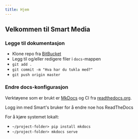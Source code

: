 ```yaml
---
title: Hjem
---
```


## Velkommen til Smart Media

### Legge til dokumentasjon

* Klone repo fra [BitBucket](https://bitbucket.org/smartmediaas/readthedocs/)
* Legg til og/eller redigere filer i  `docs`-mappen
* `git add .`
* `git commit -m "Hva har du tukla med?"`
* `git push origin master`

### Endre docs-konfigurasjon

Verktøyene som er brukt er [MkDocs](https://www.mkdocs.org/) og CI fra [readthedocs.org](https://readthedocs.org).

Logg inn med Smart's bruker for å endre noe hos ReadTheDocs

For å kjøre systemet lokalt:

* `~/project-folder> pip install mkdocs`
* `~/project-folder> mkdocs serve`

